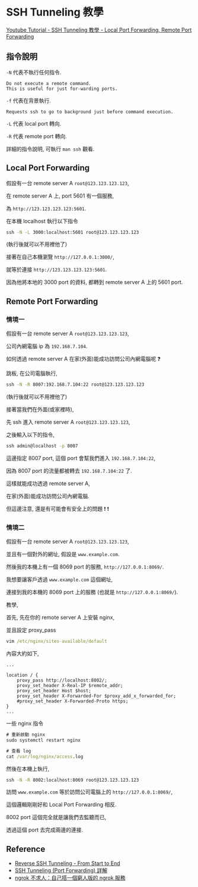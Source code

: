 # SSH Tunneling 教學

[Youtube Tutorial - SSH Tunneling 教學 - Local Port Forwarding, Remote Port Forwarding](https://youtu.be/9bsvYo1a-mk)

## 指令說明

`-N` 代表不執行任何指令.

```text
Do not execute a remote command.
This is useful for just for‐warding ports.
```

`-f` 代表在背景執行.

```text
Requests ssh to go to background just before command execution.
```

`-L` 代表 local port 轉向.

`-R` 代表 remote port 轉向.

詳細的指令說明, 可執行 `man ssh` 觀看.

## Local Port Forwarding

假設有一台 remote server A `root@123.123.123.123`,

在 remote server A 上, port 5601 有一個服務,

為 `http://123.123.123.123:5601`.

在本機 localhost 執行以下指令

```cmd
ssh -N -L 3000:localhost:5601 root@123.123.123.123
```

(執行後就可以不用裡他了)

接著在自己本機瀏覽 `http://127.0.0.1:3000/`,

就等於連接 `http://123.123.123.123:5601`.

因為他將本地的 3000 port 的資料, 都轉到 remote server A 上的 5601 port.

## Remote Port Forwarding

### 情境一

假設有一台 remote server A `root@123.123.123.123`,

公司內網電腦 ip 為 `192.168.7.104`.

如何透過 remote server A 在家(外面)能成功訪問公司內網電腦呢 :question:

跳板, 在公司電腦執行,

```cmd
ssh -N -R 8007:192.168.7.104:22 root@123.123.123.123
```

(執行後就可以不用裡他了)

接著當我們在外面(或家裡時),

先 ssh 進入 remote server A `root@123.123.123.123`,

之後輸入以下的指令,

```cmd
ssh admin@localhost -p 8007
```

這邊指定 8007 port, 這個 port 會幫我們進入 `192.168.7.104:22`,

因為 8007 port 的流量都被轉去 `192.168.7.104:22` 了.

這樣就能成功透過 remote server A,

在家(外面)能成功訪問公司內網電腦.

但這邊注意, 還是有可能會有安全上的問題 :exclamation: :exclamation:

### 情境二

假設有一台 remote server A `root@123.123.123.123`,

並且有一個對外的網址, 假設是 `www.example.com`.

然後我的本機上有一個 8069 port 的服務, `http://127.0.0.1:8069/`.

我想要讓客戶透過 `www.example.com` 這個網址,

連接到我的本機的 8069 port 上的服務 (也就是 `http://127.0.0.1:8069/`).

教學,

首先, 先在你的 remote server A 上安裝 nginx,

並且設定 proxy_pass

```cmd
vim /etc/nginx/sites-available/default
```

內容大約如下,

```text
...

location / {
    proxy_pass http://localhost:8002/;
    proxy_set_header X-Real-IP $remote_addr;
    proxy_set_header Host $host;
    proxy_set_header X-Forwarded-For $proxy_add_x_forwarded_for;
    #proxy_set_header X-Forwarded-Proto https;
}
...

```

一些 nginx 指令

```cmd
# 重新啟動 nginx
sudo systemctl restart nginx

# 查看 log
cat /var/log/nginx/access.log
```

然後在本機上執行,

```cmd
ssh -N -R 8002:localhost:8069 root@123.123.123.123
```

訪問 `www.example.com` 等於訪問公司電腦上的 `http://127.0.0.1:8069/`,

這個邏輯剛剛好和 Local Port Forwarding 相反.

8002 port 這個完全就是讓我們去監聽而已,

透過這個 port 去完成兩邊的連接.

## Reference

* [Reverse SSH Tunneling - From Start to End](https://jfrog.com/connect/post/reverse-ssh-tunneling-from-start-to-end/)
* [SSH Tunneling (Port Forwarding) 詳解](https://johnliu55.tw/ssh-tunnel.html)
* [ngrok 不求人：自己搭一個窮人版的 ngrok 服務](https://5xruby.tw/posts/easy-ngrok-by-nginx-ssh-tunnel)